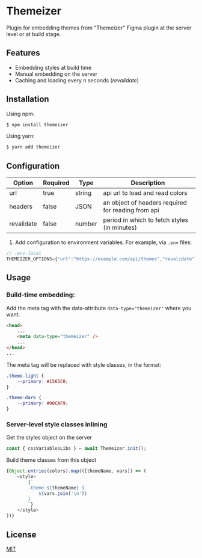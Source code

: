 # Themeizer
Plugin for embedding themes from "Themeizer" Figma plugin at the server level or at build stage.

## Features
* Embedding styles at build time
* Manual embedding on the server
* Caching and loading every n seconds (_revalidate_)

## Installation

Using npm:
```bash
$ npm install themeizer
```

Using yarn:
```bash
$ yarn add themeizer
```

## Configuration

| Option | Required | Type | Description |
| ------ | -------- | ---- | ----------- |
| url    | true     | string | api url to load and read colors |
| headers | false | JSON | an object of headers required for reading from api |
| revalidate | false | number | period in which to fetch styles (in minutes) |

1. Add configuration to environment variables. For example, via `.env` files:
```js
// .env.local
THEMEIZER_OPTIONS={"url":"https://example.com/api/themes","revalidate":0.1,"headers":{"token":"example-token"}}
```

## Usage

### Build-time embedding:

Add the meta tag with the data-attribute `data-type="themeizer"` where you want.

```html
<head>
    ...
    <meta data-type="themeizer" />
    ...
</head>
...
```

The meta tag will be replaced with style classes, in the format:

```css
.theme-light {
    --primary: #1565C0;
}

.theme-dark {
    --primary: #90CAF9;
}
```

### Server-level style classes inlining

Get the styles object on the server
```js
const { cssVariablesLibs } = await Themeizer.init();
```

Build theme classes from this object
```js
{Object.entries(colors).map(([themeName, vars]) => (
    <style>
        {`
        .theme-${themeName} {
            ${vars.join('\n')}
        }
        `}
    </style>
))}
```

## License

[MIT](https://github.com/vordgi/themeizer/blob/main/LICENSE)